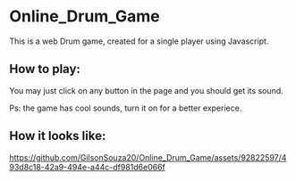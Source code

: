 # Online_Drum_Game

This is a web Drum game, created for a single player using Javascript.

## How to play:

You may just click on any button in the page and you should get its sound. 

Ps: the game has cool sounds, turn it on for a better experiece.

## How it looks like:

https://github.com/GilsonSouza20/Online_Drum_Game/assets/92822597/493d8c18-42a9-494e-a44c-df981d6e066f

